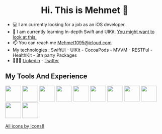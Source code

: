<h1 align=center> Hi. This is Mehmet  </h1>

+ 💻 I am currently looking for a job as an iOS developer.
+ 🔨 I am currently learning In-depth Swift and UIKit. <a href="https://github.com/devmehmetates/365-day-of-code">You might want to look at this.</a>
+ 📫 You can reach me <a href="mailto:Mehmet1095@icloud.com">Mehmet1095@icloud.com</a>
+ My technologies : SwiftUI - UIKit - CocoaPods - MVVM - RESTFul - HealthKit - 3th party Packages
+ 👨🏼‍💻 <a href="https://www.linkedin.com/in/devmehmetates/">Linkedin</a> - <a href="https://twitter.com/devmehmetates">Twitter</a>

## My Tools And Experience
<div>
  <a href="https://developer.apple.com/swift/"><img src="https://img.icons8.com/color/480/000000/swift.png" width=50></a>
  <a href="https://developer.apple.com/xcode/swiftui/"><img src="https://img.icons8.com/color/480/000000/swiftui.png" width=50></a>
  <a href="https://developer.apple.com/xcode/"><img src="https://img.icons8.com/color/480/000000/xcode.png" width=50></a>
  <a href="https://dart.dev/"><img src="https://img.icons8.com/color/480/000000/dart.png" width=50></a>
  <a href="https://flutter.dev/"><img src="https://img.icons8.com/color/480/000000/flutter.png" width=50></a>
  <a href="https://code.visualstudio.com/"><img src="https://img.icons8.com/color/480/000000/visual-studio-code-2019.png" width=50></a>
  <a href="https://developer.android.com/studio"><img src="https://img.icons8.com/color/480/000000/android-studio.png" width=50></a>
  <a href="https://www.figma.com/"><img src="https://img.icons8.com/color/480/000000/figma.png" width=50></a>
  <a href="https://www.adobe.com/tr/products/xd.html"><img src="https://img.icons8.com/color/480/000000/adobe-xd--v1.png" width=50></a>
  <a href="https://git-scm.com/"><img src="https://img.icons8.com/color/480/000000/git.png" width=50></a>
  <a href="https://firebase.google.com/"><img src="https://img.icons8.com/color/480/000000/firebase.png" width=50></a>
</div>

<!--
**Mehmetates07/Mehmetates07** is a ✨ _special_ ✨ repository because its `README.md` (this file) appears on your GitHub profile.

Here are some ideas to get you started:

# My Currently Work
<img src="https://www.coucle.com/uploads/educations/1594641849.png">

# My Top Programming Languages
[![Top Langs](https://github-readme-stats.vercel.app/api/top-langs/?username=devmehmetates&hide=css,jupyter%20notebook&card_width=1000)](https://github.com/anuraghazra/github-readme-stats)

# My Github Stats
[![Mehmet's GitHub stats](https://github-readme-stats.vercel.app/api?username=Mehmetates07&count_private=true&custom_title=Mehmet%20Ateş&show_icons=true&line_height=50)](https://github.com/anuraghazra/github-readme-stats)

- 👯 I’m looking to collaborate on ...
- 🤔 I’m looking for help with ...
- 💬 Ask me about ...
- 📫 How to reach me: ...
- 😄 Pronouns: ...
- ⚡ Fun fact: ...
-->


<a href="https://icons8.com">All icons by Icons8</a>
